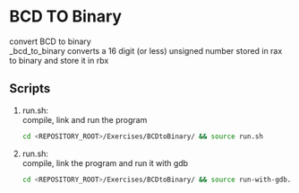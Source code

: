 # BCD TO Binary
convert BCD to binary<br />
_bcd_to_binary converts a 16 digit (or less) unsigned number stored in rax to binary and store it in rbx

## Scripts
 1. run.sh: <br />
    compile, link and run the program <br />
    ```bash
    cd <REPOSITORY_ROOT>/Exercises/BCDtoBinary/ && source run.sh
    ```
 
 2. run.sh: <br />
    compile, link the program and run it with gdb <br />
    ```bash
    cd <REPOSITORY_ROOT>/Exercises/BCDtoBinary/ && source run-with-gdb.sh
    ```
